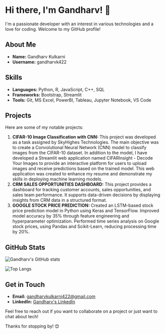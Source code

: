 # Hi there, I'm Gandharv! 👋

I'm a passionate developer with an interest in various technologies and a love for coding. Welcome to my GitHub profile!

## About Me

- **Name:** Gandharv Kulkarni
- **Username:** gandharvk422

## Skills

- **Languages:** Python, R, JavaScript, C++, SQL
- **Frameworks:** Bootstrap, Streamlit
- **Tools:** Git, MS Excel, PowerBI, Tableau, Jupyter Notebook, VS Code

## Projects

Here are some of my notable projects:

1. **CIFAR-10 Image Classification with CNN:** This project was developed as a task assigned by SkyHighes Technologies. The main objective was to create a Convolutional Neural Network (CNN) model to classify images from the CIFAR-10 dataset. In addition to the model, I have developed a Streamlit web application named CIFARInsight - Decode Your Images to provide an interactive platform for users to upload images and receive predictions based on the trained model. This web application was created to enhance my resume and demonstrate my skills in deploying machine learning models.
2. **CRM SALES OPPORTUNITIES DASHBOARD:** This project provides a dashboard for tracking customer accounts, sales opportunities, and sales team performance. It supports data-driven decisions by displaying insights from CRM data in a structured format.
3. **GOOGLE STOCK PRICE PREDICTION:** Created an LSTM-based stock price prediction model in Python using Keras and TensorFlow. Improved model accuracy by 35% through feature engineering and hyperparameter optimization. Performed time series analysis on Google stock prices, using Pandas and Scikit-Learn, reducing processing time by 20%.

## GitHub Stats

![Gandharv's GitHub stats](https://github-readme-stats.vercel.app/api?username=gandharvk422&show_icons=true&theme=radical&count_private=true)

![Top Langs](https://github-readme-stats.vercel.app/api/top-langs/?username=gandharvk422&layout=compact&theme=radical&hide=cpp&langs_count=8)

## Get in Touch

- **Email:** [gandharvkulkarni422@gmail.com](mailto:gandharvkulkarni422@gmail.com)
- **LinkedIn:** [Gandharv's LinkedIn](https://linkedin.com/in/gandharvk422)

Feel free to reach out if you want to collaborate on a project or just want to chat about tech!

Thanks for stopping by! 😊

